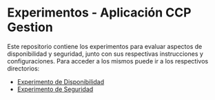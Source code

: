 # Experimentos - Aplicación CCP Gestion

Este repositorio contiene los experimentos para evaluar aspectos de disponibilidad y seguridad, junto con sus respectivas instrucciones y configuraciones.
Para acceder a los mismos puede ir a los respectivos directorios:

- [Experimento de Disponibilidad](experimento-disponibilidad/)  
- [Experimento de Seguridad](experimento-seguridad/)  


